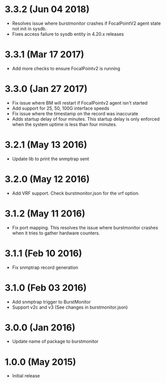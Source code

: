 # 3.3.2 (Jun 04 2018)
* Resolves issue where burstmonitor crashes if FocalPointV2 agent state not init in sysdb.
* Fixes access failure to sysdb entity in 4.20.x releases

# 3.3.1 (Mar 17 2017)
* Add more checks to ensure FocalPointv2 is running

# 3.3.0 (Jan 27 2017)
* Fix issue where BM will restart if FocalPointv2 agent isn't started
* Add support for 25, 50, 100G interface speeds
* Fix issue where the timestamp on the record was inaccurate
* Adds startup delay of four minutes. This startup delay is only enforced when the
system uptime is less than four minutes.

# 3.2.1 (May 13 2016)
* Update lib to print the snmptrap sent

# 3.2.0 (May 12 2016)
* Add VRF support. Check burstmonitor.json for the vrf option.

# 3.1.2 (May 11 2016)
* Fix port mapping. This resolves the issue where burstmonitor crashes when it tries to gather hardware counters.

# 3.1.1 (Feb 10 2016)
* Fix snmptrap record generation

# 3.1.0 (Feb 03 2016)
* Add snmptrap trigger to BurstMonitor
* Support v2c and v3 (See changes in burstmonitor.json)

# 3.0.0 (Jan 2016)
* Update name of package to burstmonitor

# 1.0.0 (May 2015)
* Initial release
